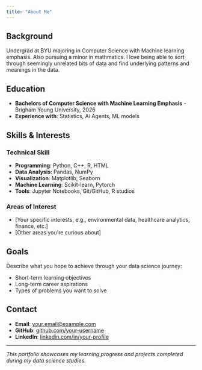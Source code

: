 ```yaml
---
title: "About Me"
---
```


## Background

Undergrad at BYU majoring in Computer Science with Machine learning emphasis. Also pursuing a minor in mathmatics. I love being able to sort through seemingly unrelated bits of data and find underlying patterns and meanings in the data. 

<!--- Your academic background
- Your interest in data science
- Your career goals
- Any relevant experience or projects-->

## Education

- **Bachelors of Computer Science with Machine Learning Emphasis** - Brigham Young University, 2026
- **Experience with**: Statistics, Ai Agents, ML models

## Skills & Interests

### Technical Skill
- **Programming**: Python, C++, R, HTML
- **Data Analysis**: Pandas, NumPy
- **Visualization**: Matplotlib, Seaborn
- **Machine Learning**: Scikit-learn, Pytorch
- **Tools**: Jupyter Notebooks, Git/GitHub, R studios

### Areas of Interest
- [Your specific interests, e.g., environmental data, healthcare analytics, finance, etc.]
- [Other areas you're curious about]

## Goals

Describe what you hope to achieve through your data science journey:

- Short-term learning objectives
- Long-term career aspirations
- Types of problems you want to solve

## Contact

- **Email**: your.email@example.com
- **GitHub**: [github.com/your-username](https://github.com/your-username)
- **LinkedIn**: [linkedin.com/in/your-profile](https://linkedin.com/in/your-profile)

---

*This portfolio showcases my learning progress and projects completed during my data science studies.*
